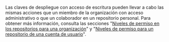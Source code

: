 Las claves de despliegue con acceso de escritura pueden llevar a cabo las mismas acciones que un miembro de la organización con acceso administrativo o que un colaborador en un repositorio personal. Para obtener más información, consulta las secciones "[Niveles de permiso en los repositorios para una organización](/articles/repository-permission-levels-for-an-organization/)" y "[Niveles de permiso para un repositorio de una cuenta de usuario](/articles/permission-levels-for-a-user-account-repository/)".

